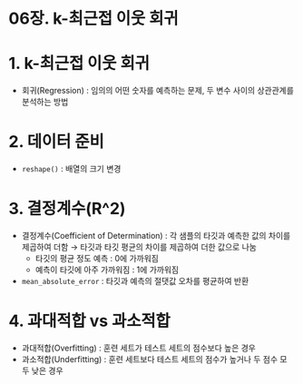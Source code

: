 # 06장. k-최근접 이웃 회귀

# 1. k-최근접 이웃 회귀

- 회귀(Regression) : 임의의 어떤 숫자를 예측하는 문제, 두 변수 사이의 상관관계를 분석하는 방법

# 2. 데이터 준비

- `reshape()` : 배열의 크기 변경

# 3. 결정계수(R^2)

- 결정계수(Coefficient of Determination) : 각 샘플의 타깃과 예측한 값의 차이를 제곱하여 더함 → 타깃과 타깃 평균의 차이를 제곱하여 더한 값으로 나눔
    - 타깃의 평균 정도 예측 : 0에 가까워짐
    - 예측이 타깃에 아주 가까워짐 : 1에 가까워짐
- `mean_absolute_error` : 타깃과 예측의 절댓값 오차를 평균하여 반환

# 4. 과대적합 vs 과소적합

- 과대적합(Overfitting) : 훈련 세트가 테스트 세트의 점수보다 높은 경우
- 과소적합(Underfitting) : 훈련 세트보다 테스트 세트의 점수가 높거나 두 점수 모두 낮은 경우